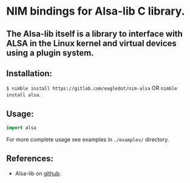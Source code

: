 # NIM bindings for Alsa-lib C library.
##  The Alsa-lib itself is a library to interface with ALSA in the Linux kernel and virtual devices using a plugin system.

## Installation:
```$ nimble install https://gitlab.com/eagledot/nim-alsa```   OR ```nimble install alsa```.


## Usage:
```nim
import alsa
```

For more complete usage see examples in ``./examples/`` directory.


## References:
* Alsa-lib on [github](https://github.com/alsa-project/alsa-lib). 